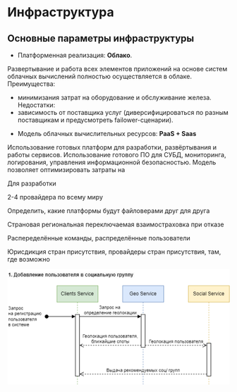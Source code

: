 # Инфраструктура

## Основные параметры инфраструктуры

* Платформенная реализация: <b>Облако</b>.

Развертывание и работа всех элементов приложений на основе систем облачных вычислений полностью осуществляется в облаке.
Преимущества:
- минимизания затрат на оборудование и обслуживание железа.
Недостатки:
- зависимость от поставщика услуг (диверсифицироваться по разным поставщикам и предусмотреть failower-сценарии).

* Модель облачных вычислительных ресурсов: <b>PaaS + Saas</b>

Использование готовых платформ для разработки, развёртывания и работы сервисов. Использование готового ПО для СУБД, мониторинга, логирования, управления информационной безопасностью.
Модель позволяет оптимизировать затраты на 

Для разработки

2-4 провайдера по всему миру

Определить, какие платформы будут файловерами друг для друга

Страновая региональная переключаемая взаимостраховка при отказе


Распеределённые команды, распределённые пользователи

Юрисдикция стран присутствия, провайдеры стран присутствия, там, где возможно

![Картинка](https://github.com/Lana8888/trans-sport/blob/main/concurrency-view-scenario1.png)
